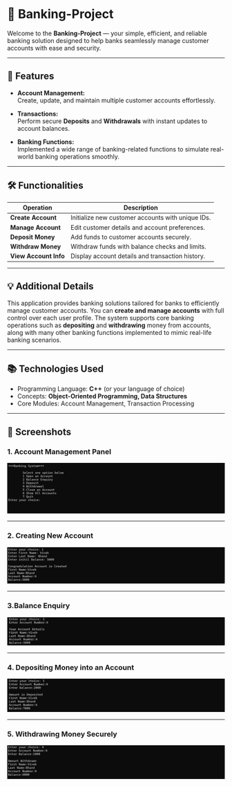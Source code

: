 # 🏦 Banking-Project

Welcome to the **Banking-Project** — your simple, efficient, and reliable banking solution designed to help banks seamlessly manage customer accounts with ease and security.

---

## 💼 Features

- **Account Management:**  
  Create, update, and maintain multiple customer accounts effortlessly.

- **Transactions:**  
  Perform secure **Deposits** and **Withdrawals** with instant updates to account balances.

- **Banking Functions:**  
  Implemented a wide range of banking-related functions to simulate real-world banking operations smoothly.

---

## 🛠️ Functionalities

| Operation            | Description                                       |
|---------------------|-------------------------------------------------|
| **Create Account**   | Initialize new customer accounts with unique IDs. |
| **Manage Account**   | Edit customer details and account preferences.  |
| **Deposit Money**    | Add funds to customer accounts securely.        |
| **Withdraw Money**   | Withdraw funds with balance checks and limits.  |
| **View Account Info**| Display account details and transaction history.|

---

## 💡 Additional Details

This application provides banking solutions tailored for banks to efficiently manage customer accounts. You can **create and manage accounts** with full control over each user profile. The system supports core banking operations such as **depositing** and **withdrawing** money from accounts, along with many other banking functions implemented to mimic real-life banking scenarios.

---


## 📚 Technologies Used

- Programming Language: **C++** (or your language of choice)  
- Concepts: **Object-Oriented Programming, Data Structures**  
- Core Modules: Account Management, Transaction Processing  

---
## 📸 Screenshots

### 1. Account Management Panel 
![Create Account](5.png)

---

### 2. Creating New Account
![Account Details](4.png)

---

### 3.Balance Enquiry
![Deposit Money](3.png)

---

### 4.  Depositing Money into an Account 
![Withdraw Money](2.png)

---

### 5. Withdrawing Money Securely  
![Transaction History](1.png)



